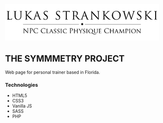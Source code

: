 <img alt="Logo" src="img\lukas.png" >

# THE SYMMMETRY PROJECT

Web page for personal trainer based in Florida.

### Technologies
* HTML5
* CSS3
* Vanilla JS
* SASS
* PHP
